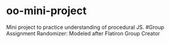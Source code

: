 # oo-mini-project
Mini project to practice understanding of procedural JS.
#Group Assignment Randomizer:
  Modeled after Flatiron Group Creator
